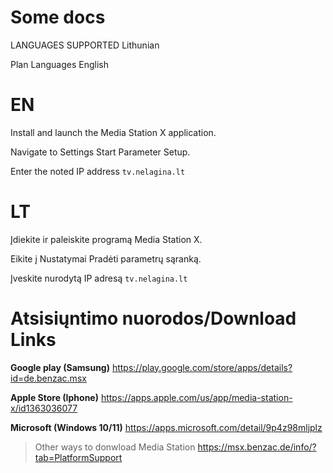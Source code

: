 # Some docs
LANGUAGES SUPPORTED Lithunian 

Plan Languages English 

 # EN
 Install and launch the Media Station X application.
 
 Navigate to Settings  Start Parameter  Setup.
 
 Enter the noted IP address `tv.nelagina.lt`
 
 # LT
 
 Įdiekite ir paleiskite programą Media Station X.
 
 Eikite į Nustatymai Pradėti parametrų sąranką.
 
 Įveskite nurodytą IP adresą `tv.nelagina.lt`

 # Atsisiųntimo nuorodos/Download Links
 
 **Google play (Samsung)** https://play.google.com/store/apps/details?id=de.benzac.msx
 
 **Apple Store (Iphone)**  https://apps.apple.com/us/app/media-station-x/id1363036077
 
 **Microsoft (Windows 10/11)** https://apps.microsoft.com/detail/9p4z98mljplz

>Other ways to donwload Media Station 
 https://msx.benzac.de/info/?tab=PlatformSupport
